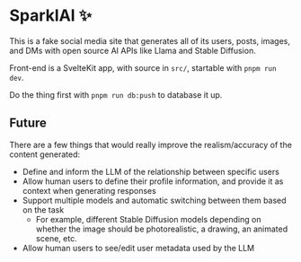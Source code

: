 # SparklAI ✨

This is a fake social media site that generates all of its users, posts, images, and DMs with open source AI APIs like Llama and Stable Diffusion.

Front-end is a SvelteKit app, with source in `src/`, startable with `pnpm run dev`.

Do the thing first with `pnpm run db:push` to database it up.

## Future

There are a few things that would really improve the realism/accuracy of the content generated:

- Define and inform the LLM of the relationship between specific users
- Allow human users to define their profile information, and provide it as context when generating responses
- Support multiple models and automatic switching between them based on the task
  - For example, different Stable Diffusion models depending on whether the image should be photorealistic, a drawing, an animated scene, etc.
- Allow human users to see/edit user metadata used by the LLM
